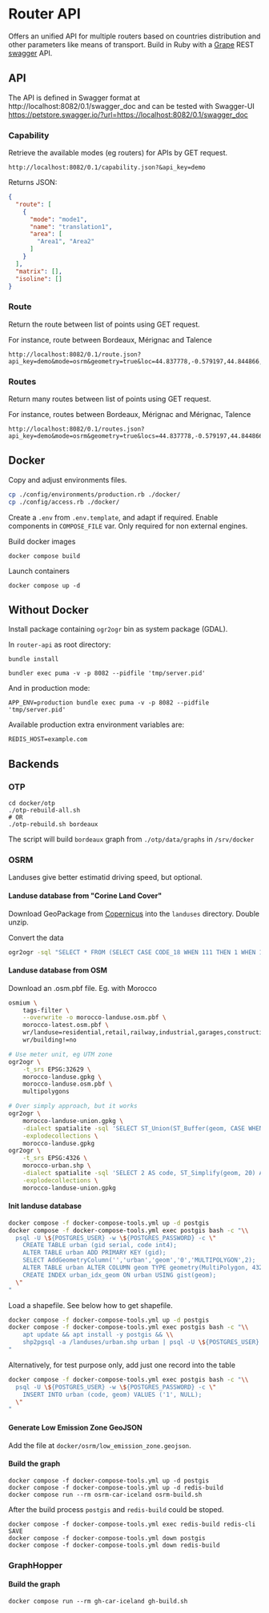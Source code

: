 # Router API

Offers an unified API for multiple routers based on countries distribution and other parameters like means of transport.
Build in Ruby with a [Grape](https://github.com/intridea/grape) REST [swagger](http://swagger.io/) API.

## API

The API is defined in Swagger format at
http://localhost:8082/0.1/swagger_doc
and can be tested with Swagger-UI
https://petstore.swagger.io/?url=https://localhost:8082/0.1/swagger_doc

### Capability
Retrieve the available modes (eg routers) for APIs by GET request.

```
http://localhost:8082/0.1/capability.json?&api_key=demo
```

Returns JSON:
```json
{
  "route": [
    {
      "mode": "mode1",
      "name": "translation1",
      "area": [
        "Area1", "Area2"
      ]
    }
  ],
  "matrix": [],
  "isoline": []
}
```

### Route
Return the route between list of points using GET request.

For instance, route between Bordeaux, Mérignac and Talence
```
http://localhost:8082/0.1/route.json?api_key=demo&mode=osrm&geometry=true&loc=44.837778,-0.579197,44.844866,-0.656377,44.808047,-0.588598
```

### Routes
Return many routes between list of points using GET request.

For instance, routes between Bordeaux, Mérignac and Mérignac, Talence
```
http://localhost:8082/0.1/routes.json?api_key=demo&mode=osrm&geometry=true&locs=44.837778,-0.579197,44.844866,-0.656377;44.844866,-0.656377,44.808047,-0.588598
```

## Docker

Copy and adjust environments files.
```bash
cp ./config/environments/production.rb ./docker/
cp ./config/access.rb ./docker/
```

Create a `.env` from `.env.template`, and adapt if required.
Enable components in `COMPOSE_FILE` var. Only required for non external engines.

Build docker images
```
docker compose build
```

Launch containers
```
docker compose up -d
```

## Without Docker

Install package containing `ogr2ogr` bin as system package (GDAL).

In `router-api` as root directory:

```
bundle install
```

```
bundler exec puma -v -p 8082 --pidfile 'tmp/server.pid'
```

And in production mode:
```
APP_ENV=production bundle exec puma -v -p 8082 --pidfile 'tmp/server.pid'
```

Available production extra environment variables are:
```
REDIS_HOST=example.com
```

## Backends
### OTP
```
cd docker/otp
./otp-rebuild-all.sh
# OR
./otp-rebuild.sh bordeaux
```

The script will build `bordeaux` graph from `./otp/data/graphs` in `/srv/docker`

### OSRM

Landuses give better estimatid driving speed, but optional.

#### Landuse database from "Corine Land Cover"
Download GeoPackage from [Copernicus](https://land.copernicus.eu/pan-european/corine-land-cover/clc2018?tab=download) into the `landuses` directory. Double unzip.

Convert the data
```bash
ogr2ogr -sql "SELECT * FROM (SELECT CASE CODE_18 WHEN 111 THEN 1 WHEN 112 THEN 2 WHEN 121 THEN 2 WHEN 123 THEN 2 WHEN 124 THEN 2 WHEN 511 THEN 5 WHEN 512 THEN 5 END AS code, Shape FROM U2018_CLC2018_V2020_20u1) AS t WHERE code is NOT NULL" -t_srs EPSG:4326 urban.shp U2018_CLC2018_V2020_20u1.gpkg
```

#### Landuse database from OSM
Download an .osm.pbf file. Eg. with Morocco

```bash
osmium \
    tags-filter \
    --overwrite -o morocco-landuse.osm.pbf \
    morocco-latest.osm.pbf \
    wr/landuse=residential,retail,railway,industrial,garages,construction,commercial,cemetery,village_green,religious,education \
    wr/building!=no

# Use meter unit, eg UTM zone
ogr2ogr \
    -t_srs EPSG:32629 \
    morocco-landuse.gpkg \
    morocco-landuse.osm.pbf \
    multipolygons

# Over simply approach, but it works
ogr2ogr \
    morocco-landuse-union.gpkg \
    -dialect spatialite -sql 'SELECT ST_Union(ST_Buffer(geom, CASE WHEN landuse IS NOT NULL THEN 100 ELSE 50 END, 1)) AS geom FROM multipolygons' \
    -explodecollections \
    morocco-landuse.gpkg
ogr2ogr \
    -t_srs EPSG:4326 \
    morocco-urban.shp \
    -dialect spatialite -sql 'SELECT 2 AS code, ST_Simplify(geom, 20) AS geom FROM "SELECT" WHERE ST_Area(ST_Simplify(geom, 20)) > 30000' \
    -explodecollections \
    morocco-landuse-union.gpkg
```

#### Init landuse database
```bash
docker compose -f docker-compose-tools.yml up -d postgis
docker compose -f docker-compose-tools.yml exec postgis bash -c "\\
  psql -U \${POSTGRES_USER} -w \${POSTGRES_PASSWORD} -c \"
    CREATE TABLE urban (gid serial, code int4);
    ALTER TABLE urban ADD PRIMARY KEY (gid);
    SELECT AddGeometryColumn('','urban','geom','0','MULTIPOLYGON',2);
    ALTER TABLE urban ALTER COLUMN geom TYPE geometry(MultiPolygon, 4326);
    CREATE INDEX urban_idx_geom ON urban USING gist(geom);
  \"
"
```

Load a shapefile. See below how to get shapefile.
```bash
docker compose -f docker-compose-tools.yml up -d postgis
docker compose -f docker-compose-tools.yml exec postgis bash -c "\\
    apt update && apt install -y postgis && \\
    shp2pgsql -a /landuses/urban.shp urban | psql -U \${POSTGRES_USER} -w \${POSTGRES_PASSWORD} \\
"
```

Alternatively, for test purpose only, add just one record into the table
```bash
docker compose -f docker-compose-tools.yml exec postgis bash -c "\\
  psql -U \${POSTGRES_USER} -w \${POSTGRES_PASSWORD} -c \"
    INSERT INTO urban (code, geom) VALUES ('1', NULL);
  \"
"
```

#### Generate Low Emission Zone GeoJSON

Add the file at `docker/osrm/low_emission_zone.geojson`.

#### Build the graph
```
docker compose -f docker-compose-tools.yml up -d postgis
docker compose -f docker-compose-tools.yml up -d redis-build
docker compose run --rm osrm-car-iceland osrm-build.sh
```

After the build process `postgis` and `redis-build` could be stoped.
```
docker compose -f docker-compose-tools.yml exec redis-build redis-cli SAVE
docker compose -f docker-compose-tools.yml down postgis
docker compose -f docker-compose-tools.yml down redis-build
```

### GraphHopper
#### Build the graph
```
docker compose run --rm gh-car-iceland gh-build.sh
```
